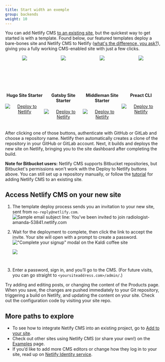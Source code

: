 ```yaml
---
title: Start width an exemple
group: backends
weight: 10
---
```

You can add Netlify CMS [to an existing site](/docs/add-to-your-site/), but the quickest way to get started is with a template.  Found below, our featured templates deploy a bare-bones site and Netlify CMS to Netlify ([what's the difference, you ask?](../intro/#netlify-cms-vs-netlify)), giving you a fully working CMS-enabled site with just a few clicks.

<div style="display: flex; justify-content: space-around; text-align: center; margin-bottom: 1.5em;">
    <div style="flex-basis: 25%">
        <div style="padding: 0 15%; height: 100px; display: flex; justify-content: center;">
          <img style="display: flex" src="/img/hugo.svg"/>
        </div>
        <h4>Hugo Site Starter</h4>
        <p><a href="https://app.netlify.com/start/deploy?repository=https://github.com/netlify-templates/one-click-hugo-cms&amp;stack=cms"><img src="https://www.netlify.com/img/deploy/button.svg" alt="Deploy to Netlify" /></a></p>
    </div>
    <div style="flex-basis: 25%">
        <div style="padding: 0 30%; height: 100px; display: flex; justify-content: center;">
          <img style="display: flex" src="/img/gatsby.svg"/>
        </div>
        <h4>Gatsby Site Starter</h4>
        <p><a href="https://app.netlify.com/start/deploy?repository=https://github.com/AustinGreen/gatsby-starter-netlify-cms&amp;stack=cms"><img src="https://www.netlify.com/img/deploy/button.svg" alt="Deploy to Netlify" /></a></p>
    </div>
    <div style="flex-basis: 25%">
        <div style="padding: 0 30%; height: 100px; display: flex; justify-content: center;">
          <img style="display: flex" src="/img/middleman.svg"/>
        </div>
        <h4>Middleman Site Starter</h4>
        <p><a href="https://app.netlify.com/start/deploy?repository=https://github.com/tomrutgers/middleman-starter-netlify-cms&amp;stack=cms"><img src="https://www.netlify.com/img/deploy/button.svg" alt="Deploy to Netlify" /></a></p>
    </div>
    <div style="flex-basis: 25%">
        <div style="padding: 0 30%; height: 100px; display: flex; justify-content: center;">
          <img style="display: flex" src="/img/preact.svg"/>
        </div>
        <h4>Preact CLI</h4>
        <p><a href="https://app.netlify.com/start/deploy?repository=https://github.com/preactjs/preact-netlify&amp;stack=cms"><img src="https://www.netlify.com/img/deploy/button.svg" alt="Deploy to Netlify" /></a></p>
    </div>
</div>

After clicking one of those buttons, authenticate with GitHub or GitLab and choose a repository name. Netlify then automatically creates a clone of the repository in your GitHub or GitLab account. Next, it builds and deploys the new site on Netlify, bringing you to the site dashboard after completing the build.

**Note for Bitbucket users:** Netlify CMS supports Bitbucket repositories, but Bitbucket's permissions won't work with the Deploy to Netlify buttons above. You can still set up a repository manually, or follow the [tutorial](/docs/add-to-your-site) for adding Netlify CMS to an existing site.

## Access Netlify CMS on your new site

1. The template deploy process sends you an invitation to your new site, sent from `no-reply@netlify.com`.![Sample email subject line: You've been invited to join radiologist-amanda-53841.netlify.com](https://www.netlifycms.org/img/email-subject.png?raw=true)
2. Wait for the deployment to complete, then click the link to accept the invite. Your site will open with a prompt to create a password. !["Complete your signup" modal on the Kaldi coffee site](https://www.netlifycms.org/img/create-password.png?raw=true)

   ![](img/netlify-cms.png)

   ![]()

   ```

   ```
3. Enter a password, sign in, and you’ll go to the CMS. (For future visits, you can go straight to `<yoursiteaddress.com>/admin/`.)

Try adding and editing posts, or changing the content of the Products page. When you save, the changes are pushed immediately to your Git repository, triggering a build on Netlify, and updating the content on your site. Check out the configuration code by visiting your site repo.

## More paths to explore

* To see how to integrate Netify CMS into an existing project, go to [Add to your site](/docs/add-to-your-site/).
* Check out other sites using Netlify CMS (or share your own!) on the [Examples](/docs/examples/) page.
* If you’d like to add more CMS editors or change how they log in to your site, read up on [Netlify Identity service](https://www.netlify.com/docs/identity).